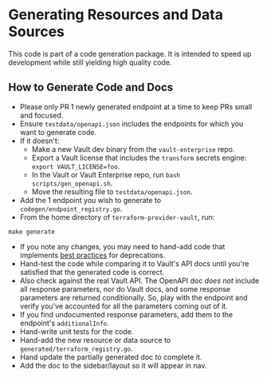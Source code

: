 # Generating Resources and Data Sources

This code is part of a code generation package. It is intended to speed
up development while still yielding high quality code.

## How to Generate Code and Docs
- Please only PR 1 newly generated endpoint at a time to keep PRs small and focused.
- Ensure `testdata/openapi.json` includes the endpoints for which you want to generate code.
- If it doesn't:
  - Make a new Vault dev binary from the `vault-enterprise` repo.
  - Export a Vault license that includes the `transform` secrets engine: `export VAULT_LICENSE=foo`.
  - In the Vault or Vault Enterprise repo, run `bash scripts/gen_openapi.sh`.
  - Move the resulting file to `testdata/openapi.json`.
- Add the 1 endpoint you wish to generate to `codegen/endpoint_registry.go`.
- From the home directory of `terraform-provider-vault`, run:
```
make generate
```
- If you note any changes, you may need to hand-add code that implements
[best practices](https://www.terraform.io/docs/extend/best-practices/deprecations.html)
for deprecations.
- Hand-test the code while comparing it to Vault's API docs until you're satisfied that
the generated code is correct.
- Also check against the real Vault API. The OpenAPI doc _does not_ include all response
parameters, nor do Vault docs, and some response parameters are returned conditionally.
So, play with the endpoint and verify you've accounted for all the parameters coming out
of it.
- If you find undocumented response parameters, add them to the endpoint's `additionalInfo`.
- Hand-write unit tests for the code.
- Hand-add the new resource or data source to `generated/terraform_registry.go`.
- Hand update the partially generated doc to complete it.
- Add the doc to the sidebar/layout so it will appear in nav.
